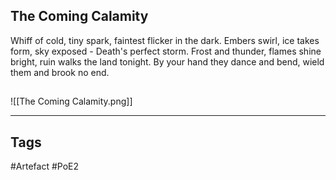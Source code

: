 ## The Coming Calamity
Whiff of cold, tiny spark, faintest flicker in the dark.
Embers swirl, ice takes form, sky exposed - Death's perfect storm.
Frost and thunder, flames shine bright, ruin walks the land tonight.
By your hand they dance and bend, wield them and brook no end.
##
![[The Coming Calamity.png]]

---
## Tags
#Artefact
#PoE2